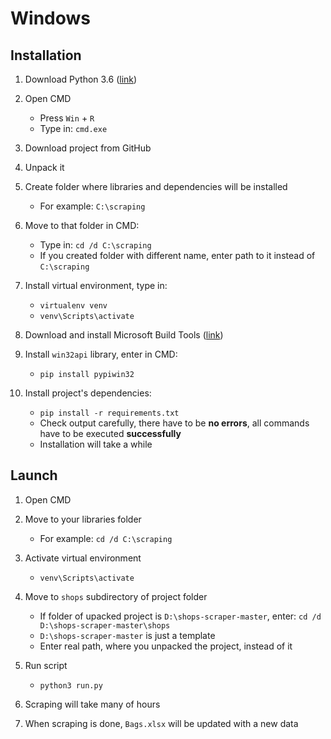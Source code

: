 # Windows

## Installation
1. Download Python 3.6 ([link](https://www.python.org/downloads/windows/))

1. Open CMD
   - Press `Win` + `R`
   - Type in: `cmd.exe`
1. Download project from GitHub
1. Unpack it
1. Create folder where libraries and dependencies will be installed
   - For example: `C:\scraping`
1. Move to that folder in CMD:
   - Type in: `cd /d C:\scraping`
   - If you created folder with different name, enter path to it instead of `C:\scraping`
1. Install virtual environment, type in: 
   - `virtualenv venv`
   - `venv\Scripts\activate`
1. Download and install Microsoft Build Tools ([link](https://www.microsoft.com/en-us/download/details.aspx?id=48159&ranMID=24542&ranEAID=je6NUbpObpQ&ranSiteID=je6NUbpObpQ-ssahJLOBHslxW96rArFYOQ&epi=je6NUbpObpQ-ssahJLOBHslxW96rArFYOQ&irgwc=1&OCID=AID681541_aff_7593_1243925&tduid=(ir_w8F3Uex8PV0Mzu7UEdzN2ycQUkjVBxU5XxduzU0)(7593)(1243925)(je6NUbpObpQ-ssahJLOBHslxW96rArFYOQ)()&irclickid=w8F3Uex8PV0Mzu7UEdzN2ycQUkjVBxU5XxduzU0))
1. Install `win32api` library, enter in CMD:
   - `pip install pypiwin32`
1. Install project's dependencies:
   - `pip install -r requirements.txt`
   - Check output carefully, there have to be **no errors**, all commands have to be executed **successfully**
   - Installation will take a while

## Launch
1. Open CMD

1. Move to your libraries folder
   - For example: `cd /d C:\scraping`
1. Activate virtual environment
   - `venv\Scripts\activate`
1. Move to `shops` subdirectory of project folder
   - If folder of upacked project is `D:\shops-scraper-master`, enter: `cd /d D:\shops-scraper-master\shops`
   - `D:\shops-scraper-master` is just a template
   - Enter real path, where you unpacked the project, instead of it
1. Run script
   - `python3 run.py`
1. Scraping will take many of hours
1. When scraping is done, `Bags.xlsx` will be updated with a new data
